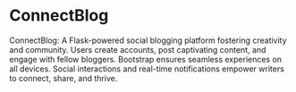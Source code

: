# ConnectBlog
ConnectBlog: A Flask-powered social blogging platform fostering creativity and community. Users create accounts, post captivating content, and engage with fellow bloggers. Bootstrap ensures seamless experiences on all devices. Social interactions and real-time notifications empower writers to connect, share, and thrive.
